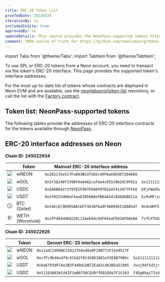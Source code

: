 ```yaml
---
title: ERC-20 Token List
proofedDate: 20230526
iterationBy: na
includedInSite: true
approvedBy: na
updateDetails: This source provides the NeonPass-supported tokens https://github.com/neonlabsorg/neonpass-ui/blob/5588478e7d421d07dd21b8440e6e0d6dd91d5fca/src/token-transfer/services/tokens-list.service.ts#L175-L184 
comment: TODO source of truth for https://github.com/neonlabsorg/token-list/blob/17a7b46f5786f3ae05e68db927e6629ba397459e/tokenlist.json needs programmatic update from this page -- want to include bridger info too when that applies -- is this possible? NB only full code block results in copy option -- tried this in HTML table and it is not compatible
---
```


import Tabs from '@theme/Tabs';
import TabItem from '@theme/TabItem';


To use SPL or ERC-20 tokens from a Neon account, you need to transact via the token's ERC-20 interface. This page provides the supported token's interface addresses. 

<!-- When performing operations on tokens in the Neon EVM, it is important to know which token symbol or address can be used. Having a list of possible tokens available, you can easily navigate when choosing the token you need. -->

For the most up-to-date list of tokens whose contracts are deployed in Neon EVM and are available, see the [neonlabsorg/token-list](https://github.com/neonlabsorg/token-list/) repository, or call the list with the [Factory contract](docs/developing/deploy_facilities/interacting_with_spl_tokens.md).

## Token list: NeonPass-supported tokens

The following tables provide the addresses of ERC-20 interface contracts for the tokens available through [NeonPass](docs/developing/integrate/neon_transfer_sdk.md).

## ERC-20 interface addresses on Neon

<Tabs>
  <TabItem value="mainnet" label="Mainnet Beta" default>

**Chain ID: 245022934**

|                                                                                                                                   | Token           | Mainnet ERC-20 interface address             | SPL address                                    |
|-----------------------------------------------------------------------------------------------------------------------------------|-----------------|----------------------------------------------|------------------------------------------------|
| <img src="https://raw.githubusercontent.com/neonlabsorg/token-list/master/assets/wrapped-neon-logo.svg" className="coin-icon" />  | wNEON           | `0x202C35e517Fa803B537565c40F0a6965D7204609` |                                                |
| <img src="https://raw.githubusercontent.com/neonlabsorg/token-list/master/assets/solana-wsol-logo.svg" className="coin-icon" />   | wSOL            | `0x5f38248f339Bf4e84A2caf4e4c0552862dC9F82a` | `So11111111111111111111111111111111111111112`  |
| <img src="https://raw.githubusercontent.com/neonlabsorg/token-list/master/assets/usd-coin-usdc-logo.svg" className="coin-icon" /> | USDC            | `0xEA6B04272f9f62F997F666F07D3a974134f7FFb9` | `EPjFWdd5AufqSSqeM2qN1xzybapC8G4wEGGkZwyTDt1v` |
| <img src="https://raw.githubusercontent.com/neonlabsorg/token-list/master/assets/tether-usdt-logo.svg" className="coin-icon" />   | USDT            | `0x5f0155d08eF4aaE2B500AefB64A3419dA8bB611a` | `Es9vMFrzaCERmJfrF4H2FYD4KCoNkY11McCe8BenwNYB` |
| <img src="https://raw.githubusercontent.com/neonlabsorg/token-list/master/assets/sollet-wbtc-logo.svg" className="coin-icon" />   | BTC (Sollet)    | `0x54EcEC9D995A6CbFF3838F6a8F38099E518805d7` | `9n4nbM75f5Ui33ZbPYXn59EwSgE8CGsHtAeTH5YFeJ9E` |
| <img src="https://raw.githubusercontent.com/neonlabsorg/token-list/master/assets/wormhole-weth-logo.svg" className="coin-icon" /> | WETH (Wormhole) | `0xcFFd84d468220c11be64dc9dF64eaFE02AF60e8A` | `7vfCXTUXx5WJV5JADk17DUJ4ksgau7utNKj4b963voxs` |
</TabItem>
<TabItem value="devnet" label="Devnet">

**Chain ID: 245022926**

|                                                                                                                                   | Token | Devnet ERC-20 interface address              | SPL address                                    |
|-----------------------------------------------------------------------------------------------------------------------------------|-------|----------------------------------------------|------------------------------------------------|
| <img src="https://raw.githubusercontent.com/neonlabsorg/token-list/master/assets/wrapped-neon-logo.svg" className="coin-icon" />  | wNEON | `0x11adC2d986E334137b9ad0a0F290771F31e9517F` |                                                |
| <img src="https://raw.githubusercontent.com/neonlabsorg/token-list/master/assets/solana-wsol-logo.svg" className="coin-icon" />   | wSOL  | `0xc7Fc9b46e479c5Cb42f6C458D1881e55E6B7986c` | `So11111111111111111111111111111111111111112`  |
| <img src="https://raw.githubusercontent.com/neonlabsorg/token-list/master/assets/tether-usdt-logo.svg" className="coin-icon" />   | USDT  | `0x6eEf939FC6e2B3F440dCbB72Ea81Cd63B5a519A5` | `3vxj94fSd3jrhaGAwaEKGDPEwn5Yqs81Ay5j1BcdMqSZ` |
| <img src="https://raw.githubusercontent.com/neonlabsorg/token-list/master/assets/usd-coin-usdc-logo.svg" className="coin-icon" /> | USDC  | `0x512E48836Cd42F3eB6f50CEd9ffD81E0a7F15103` | `F4DgNXqiT3zUQA7dhqN5VzEPkRcd8vtqFwpJSwEEvnz5` |
</TabItem>
</Tabs>
